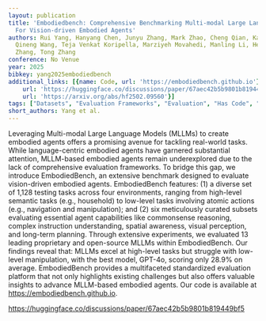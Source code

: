 ```yaml
---
layout: publication
title: 'Embodiedbench: Comprehensive Benchmarking Multi-modal Large Language Models
  For Vision-driven Embodied Agents'
authors: Rui Yang, Hanyang Chen, Junyu Zhang, Mark Zhao, Cheng Qian, Kangrui Wang,
  Qineng Wang, Teja Venkat Koripella, Marziyeh Movahedi, Manling Li, Heng Ji, Huan
  Zhang, Tong Zhang
conference: No Venue
year: 2025
bibkey: yang2025embodiedbench
additional_links: [{name: Code, url: 'https://embodiedbench.github.io'}, {name: Code,
    url: 'https://huggingface.co/discussions/paper/67aec42b5b9801b819449bf5'}, {name: Paper,
    url: 'https://arxiv.org/abs/hf2502.09560'}]
tags: ["Datasets", "Evaluation Frameworks", "Evaluation", "Has Code", "Model Architecture", "Tools"]
short_authors: Yang et al.
---
```

Leveraging Multi-modal Large Language Models (MLLMs) to create embodied agents offers a promising avenue for tackling real-world tasks. While language-centric embodied agents have garnered substantial attention, MLLM-based embodied agents remain underexplored due to the lack of comprehensive evaluation frameworks. To bridge this gap, we introduce EmbodiedBench, an extensive benchmark designed to evaluate vision-driven embodied agents. EmbodiedBench features: (1) a diverse set of 1,128 testing tasks across four environments, ranging from high-level semantic tasks (e.g., household) to low-level tasks involving atomic actions (e.g., navigation and manipulation); and (2) six meticulously curated subsets evaluating essential agent capabilities like commonsense reasoning, complex instruction understanding, spatial awareness, visual perception, and long-term planning. Through extensive experiments, we evaluated 13 leading proprietary and open-source MLLMs within EmbodiedBench. Our findings reveal that: MLLMs excel at high-level tasks but struggle with low-level manipulation, with the best model, GPT-4o, scoring only 28.9% on average. EmbodiedBench provides a multifaceted standardized evaluation platform that not only highlights existing challenges but also offers valuable insights to advance MLLM-based embodied agents. Our code is available at https://embodiedbench.github.io.

https://huggingface.co/discussions/paper/67aec42b5b9801b819449bf5